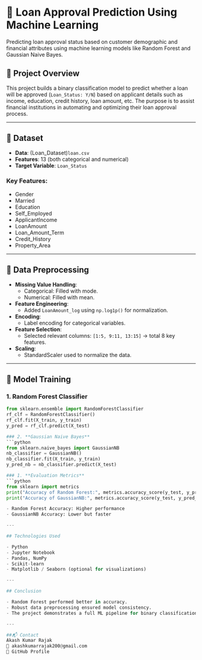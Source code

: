 # 🏦 Loan Approval Prediction Using Machine Learning

Predicting loan approval status based on customer demographic and financial attributes using machine learning models like Random Forest and Gaussian Naive Bayes.

## 📌 Project Overview

This project builds a binary classification model to predict whether a loan will be approved (`Loan_Status: Y/N`) based on applicant details such as income, education, credit history, loan amount, etc. The purpose is to assist financial institutions in automating and optimizing their loan approval process.

---

## 📂 Dataset

- **Data**: (Loan_Dataset)`loan.csv`
- **Features**: 13 (both categorical and numerical)
- **Target Variable**: `Loan_Status`

### Key Features:
- Gender
- Married
- Education
- Self_Employed
- ApplicantIncome
- LoanAmount
- Loan_Amount_Term
- Credit_History
- Property_Area

---

## 🔧 Data Preprocessing

- **Missing Value Handling**:
  - Categorical: Filled with mode.
  - Numerical: Filled with mean.
- **Feature Engineering**:
  - Added `LoanAmount_log` using `np.log1p()` for normalization.
- **Encoding**:
  - Label encoding for categorical variables.
- **Feature Selection**:
  - Selected relevant columns: `[1:5, 9:11, 13:15]` → total 8 key features.
- **Scaling**:
  - StandardScaler used to normalize the data.

---

## 🧠 Model Training

### 1. **Random Forest Classifier**
```python
from sklearn.ensemble import RandomForestClassifier
rf_clf = RandomForestClassifier()
rf_clf.fit(X_train, y_train)
y_pred = rf_clf.predict(X_test)

### 2. **Gaussian Naive Bayes**
```python
from sklearn.naive_bayes import GaussianNB
nb_classifier = GaussianNB()
nb_classifier.fit(X_train, y_train)
y_pred_nb = nb_classifier.predict(X_test)

### 1. **Evaluation Metrics**
```python
from sklearn import metrics
print("Accuracy of Random Forest:", metrics.accuracy_score(y_test, y_pred))
print("Accuracy of GaussianNB:", metrics.accuracy_score(y_test, y_pred_nb))

- Random Forest Accuracy: Higher performance
- GaussianNB Accuracy: Lower but faster

---

## Technologies Used

- Python
- Jupyter Notebook
- Pandas, NumPy
- Scikit-learn
- Matplotlib / Seaborn (optional for visualizations)

---

## Conclusion

- Random Forest performed better in accuracy.
- Robust data preprocessing ensured model consistency.
- The project demonstrates a full ML pipeline for binary classification using financial data.

---

##📬 Contact
Akash Kumar Rajak
📧 akashkumarrajak200@gmail.com
🔗 GitHub Profile

